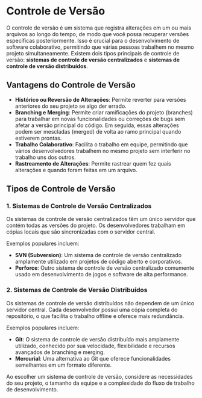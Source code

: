 # Controle de Versão

O controle de versão é um sistema que registra alterações em um ou mais arquivos ao longo do tempo, de modo que você possa recuperar versões específicas posteriormente. Isso é crucial para o desenvolvimento de software colaborativo, permitindo que várias pessoas trabalhem no mesmo projeto simultaneamente. Existem dois tipos principais de controle de versão: **sistemas de controle de versão centralizados** e **sistemas de controle de versão distribuídos**.

## Vantagens do Controle de Versão

- **Histórico ou Reversão de Alterações**: Permite reverter para versões anteriores do seu projeto se algo der errado.
- **Branching e Merging**: Permite criar ramificações do projeto (branches) para trabalhar em novas funcionalidades ou correções de bugs sem afetar a versão principal do código. Em seguida, essas alterações podem ser mescladas (merged) de volta ao ramo principal quando estiverem prontas.
- **Trabalho Colaborativo**: Facilita o trabalho em equipe, permitindo que vários desenvolvedores trabalhem no mesmo projeto sem interferir no trabalho uns dos outros.
- **Rastreamento de Alterações**: Permite rastrear quem fez quais alterações e quando foram feitas em um arquivo.

## Tipos de Controle de Versão

### 1. Sistemas de Controle de Versão Centralizados

Os sistemas de controle de versão centralizados têm um único servidor que contém todas as versões do projeto. Os desenvolvedores trabalham em cópias locais que são sincronizadas com o servidor central.

Exemplos populares incluem:
- **SVN (Subversion)**: Um sistema de controle de versão centralizado amplamente utilizado em projetos de código aberto e corporativos.
- **Perforce**: Outro sistema de controle de versão centralizado comumente usado em desenvolvimento de jogos e software de alta performance.

### 2. Sistemas de Controle de Versão Distribuídos

Os sistemas de controle de versão distribuídos não dependem de um único servidor central. Cada desenvolvedor possui uma cópia completa do repositório, o que facilita o trabalho offline e oferece mais redundância.

Exemplos populares incluem:
- **Git**: O sistema de controle de versão distribuído mais amplamente utilizado, conhecido por sua velocidade, flexibilidade e recursos avançados de branching e merging.
- **Mercurial**: Uma alternativa ao Git que oferece funcionalidades semelhantes em um formato diferente.

Ao escolher um sistema de controle de versão, considere as necessidades do seu projeto, o tamanho da equipe e a complexidade do fluxo de trabalho de desenvolvimento.